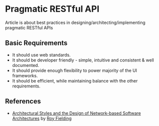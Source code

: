 # Pragmatic RESTful API

Article is about best practices in designing/architecting/implementing pragmatic RESTful APIs

## Basic Requirements

* It should use web standards.
* It should be developer friendly - simple, intuitive and consistent & well documented.
* It should provide enough flexibility to power majority of the UI frameworks.
* It should be efficient, while maintaining balance with the other requirements.

## References
* [Architectural Styles and the Design of Network-based Software Architectures] by [Roy Fielding]

[Roy Fielding]:http://roy.gbiv.com
[Architectural Styles and the Design of Network-based Software Architectures]:http://www.ics.uci.edu/~fielding/pubs/dissertation/top.htm
